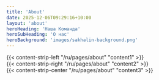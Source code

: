 ```yaml
---
title: 'About'
date: 2025-12-06T09:29:16+10:00
layout: 'about'
heroHeading: 'Наша Команда'
heroSubHeading: 'О нас'
heroBackground: 'images/sakhalin-background.png'
---
```


<div>
{{< content-strip-left "/ru/pages/about" "content1" >}}
</div>
<div>
{{< content-strip-right "/ru/pages/about" "content2" >}}
</div>
<div>
{{< content-strip-center "/ru/pages/about" "content3" >}}
</div>
